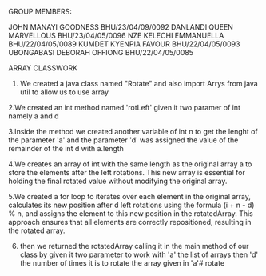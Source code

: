GROUP MEMBERS:

JOHN MANAYI GOODNESS	        BHU/23/04/09/0092
DANLANDI QUEEN MARVELLOUS	    BHU/23/04/05/0096
NZE  KELECHI  EMMANUELLA	    BHU/22/04/05/0089
KUMDET   KYENPIA   FAVOUR	    BHU/22/04/05/0093
UBONGABASI  DEBORAH  OFFIONG	BHU/22/04/05/0085

ARRAY CLASSWORK

1. We created a java class named "Rotate" and also import Arrys from java util to allow us to use array

2.We created an int method named 'rotLeft' given it two paramer of int namely a and d

3.Inside the method we created another variable of int n to get the lenght of the parameter 'a' and the parameter 'd' was assigned the value of the remainder of the int d with a.length

4.We creates an array of int with the same length as the original array a to store the elements after the left rotations. This new array is essential for holding the final rotated value without modifying the original array.

5.We created a for loop to iterates over each element in the original array, calculates its new position after d left rotations using the formula (i + n - d) % n, and assigns the element to this new position in the rotatedArray. This approach ensures that all elements are correctly repositioned, resulting in the rotated array.

6. then we returned the rotatedArray calling it in the main method of our class by given it two parameter to work with 'a' the list of arrays then 'd' the number of times it is to rotate the array given in 'a'# rotate
